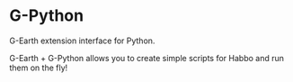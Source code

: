# G-Python
 G-Earth extension interface for Python. 
 
 G-Earth + G-Python allows you to create simple scripts for Habbo and run them on the fly!